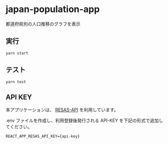# japan-population-app

都道府県別の人口推移のグラフを表示

## 実行

`yarn start`

## テスト

`yarn test`

## API KEY

本アプリケーションは、 [RESAS-API](https://opendata.resas-portal.go.jp/) を利用しています。

.env ファイルを作成し、利用登録後発行される API-KEY を下記の形式で追加してください。

```
REACT_APP_RESAS_API_KEY={api-key}
```

